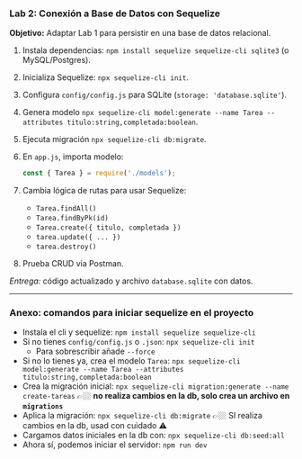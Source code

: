 ### Lab 2: Conexión a Base de Datos con Sequelize

**Objetivo:** Adaptar Lab 1 para persistir en una base de datos relacional.

1. Instala dependencias: `npm install sequelize sequelize-cli sqlite3` (o MySQL/Postgres).
2. Inicializa Sequelize: `npx sequelize-cli init`.
3. Configura `config/config.js` para SQLite (`storage: 'database.sqlite'`).
4. Genera modelo `npx sequelize-cli model:generate --name Tarea --attributes titulo:string,completada:boolean`.
5. Ejecuta migración `npx sequelize-cli db:migrate`.
6. En `app.js`, importa modelo:

   ```js
   const { Tarea } = require('./models');
   ```
7. Cambia lógica de rutas para usar Sequelize:

   * `Tarea.findAll()`
   * `Tarea.findByPk(id)`
   * `Tarea.create({ titulo, completada })`
   * `tarea.update({ ... })`
   * `tarea.destroy()`
8. Prueba CRUD via Postman.

*Entrega:* código actualizado y archivo `database.sqlite` con datos.

---

### Anexo: comandos para iniciar sequelize en el proyecto

- Instala el cli y sequelize: `npm install sequelize sequelize-cli`
- Si no tienes `config/config.js` o `.json`: `npx sequelize-cli init`
   - Para sobrescribir añade `--force`
- Si no lo tienes ya, crea el modelo `Tarea`: `npx sequelize-cli model:generate --name Tarea --attributes titulo:string,completada:boolean`
- Crea la migración inicial: `npx sequelize-cli migration:generate --name create-tareas` 👉🏼 **no realiza cambios en la db, solo crea un archivo en `migrations`**
- Aplica la migración: `npx sequelize-cli db:migrate` 👉🏼 SI realiza cambios en la db, usad con cuidado ⚠
- Cargamos datos iniciales en la db con: `npx sequelize-cli db:seed:all`
- Ahora sí, podemos iniciar el servidor: `npm run dev`